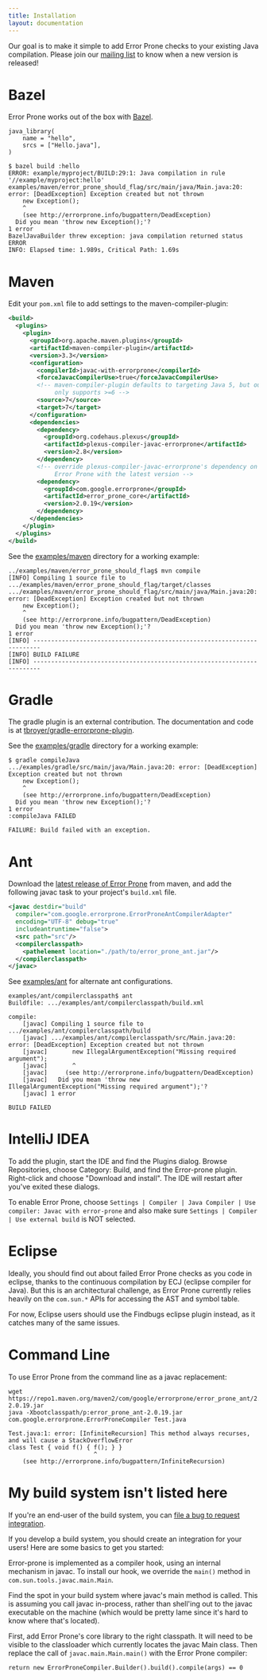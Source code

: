 ```yaml
---
title: Installation
layout: documentation
---
```


Our goal is to make it simple to add Error Prone checks to your existing Java
compilation. Please join our [mailing
list](http://groups.google.com/group/error-prone-announce) to know when a new
version is released!

# Bazel

Error Prone works out of the box with [Bazel](http://bazel.io).

```
java_library(
    name = "hello",
    srcs = ["Hello.java"],
)
```

```
$ bazel build :hello
ERROR: example/myproject/BUILD:29:1: Java compilation in rule '//example/myproject:hello'
examples/maven/error_prone_should_flag/src/main/java/Main.java:20: error: [DeadException] Exception created but not thrown
    new Exception();
    ^
    (see http://errorprone.info/bugpattern/DeadException)
  Did you mean 'throw new Exception();'?
1 error
BazelJavaBuilder threw exception: java compilation returned status ERROR
INFO: Elapsed time: 1.989s, Critical Path: 1.69s
```

# Maven

Edit your `pom.xml` file to add settings to the maven-compiler-plugin:

```xml
<build>
  <plugins>
    <plugin>
      <groupId>org.apache.maven.plugins</groupId>
      <artifactId>maven-compiler-plugin</artifactId>
      <version>3.3</version>
      <configuration>
        <compilerId>javac-with-errorprone</compilerId>
        <forceJavacCompilerUse>true</forceJavacCompilerUse>
        <!-- maven-compiler-plugin defaults to targeting Java 5, but our javac
             only supports >=6 -->
        <source>7</source>
        <target>7</target>
      </configuration>
      <dependencies>
        <dependency>
          <groupId>org.codehaus.plexus</groupId>
          <artifactId>plexus-compiler-javac-errorprone</artifactId>
          <version>2.8</version>
        </dependency>
        <!-- override plexus-compiler-javac-errorprone's dependency on
             Error Prone with the latest version -->
        <dependency>
          <groupId>com.google.errorprone</groupId>
          <artifactId>error_prone_core</artifactId>
          <version>2.0.19</version>
        </dependency>
      </dependencies>
    </plugin>
  </plugins>
</build>
```

See the
[examples/maven](https://github.com/google/error-prone/tree/master/examples/maven)
directory for a working example:

```
../examples/maven/error_prone_should_flag$ mvn compile
[INFO] Compiling 1 source file to .../examples/maven/error_prone_should_flag/target/classes
.../examples/maven/error_prone_should_flag/src/main/java/Main.java:20: error: [DeadException] Exception created but not thrown
    new Exception();
    ^
    (see http://errorprone.info/bugpattern/DeadException)
  Did you mean 'throw new Exception();'?
1 error
[INFO] ------------------------------------------------------------------------
[INFO] BUILD FAILURE
[INFO] ------------------------------------------------------------------------
```

# Gradle
The gradle plugin is an external contribution. The documentation and code is at
[tbroyer/gradle-errorprone-plugin](https://github.com/tbroyer/gradle-errorprone-plugin).

See the
[examples/gradle](https://github.com/google/error-prone/tree/master/examples/gradle)
directory for a working example:

```
$ gradle compileJava
.../examples/gradle/src/main/java/Main.java:20: error: [DeadException] Exception created but not thrown
    new Exception();
    ^
    (see http://errorprone.info/bugpattern/DeadException)
  Did you mean 'throw new Exception();'?
1 error
:compileJava FAILED

FAILURE: Build failed with an exception.
```

# Ant

Download the [latest release of Error Prone](https://repo1.maven.org/maven2/com/google/errorprone/error_prone_ant)
from maven, and add the following javac task to your project's `build.xml` file.

```xml
<javac destdir="build"
  compiler="com.google.errorprone.ErrorProneAntCompilerAdapter"
  encoding="UTF-8" debug="true"
  includeantruntime="false">
  <src path="src"/>
  <compilerclasspath>
    <pathelement location="./path/to/error_prone_ant.jar"/>
  </compilerclasspath>
</javac>
```

See [examples/ant](https://github.com/google/error-prone/tree/master/examples/ant) for alternate ant configurations.

```
examples/ant/compilerclasspath$ ant
Buildfile: .../examples/ant/compilerclasspath/build.xml

compile:
    [javac] Compiling 1 source file to .../examples/ant/compilerclasspath/build
    [javac] .../examples/ant/compilerclasspath/src/Main.java:20: error: [DeadException] Exception created but not thrown
    [javac]       new IllegalArgumentException("Missing required argument");
    [javac]       ^
    [javac]     (see http://errorprone.info/bugpattern/DeadException)
    [javac]   Did you mean 'throw new IllegalArgumentException("Missing required argument");'?
    [javac] 1 error

BUILD FAILED
```

# IntelliJ IDEA

To add the plugin, start the IDE and find the Plugins dialog. Browse Repositories, choose Category: Build, and find the Error-prone plugin. Right-click and choose "Download and install". The IDE will restart after you've exited these dialogs.

To enable Error Prone, choose `Settings | Compiler | Java Compiler | Use compiler: Javac with error-prone` and also make sure `Settings | Compiler | Use external build` is NOT selected.

# Eclipse

Ideally, you should find out about failed Error Prone checks as you code in eclipse, thanks to the continuous compilation by ECJ (eclipse compiler for Java). But this is an architectural challenge, as Error Prone currently relies heavily on the `com.sun.*` APIs for accessing the AST and symbol table.

For now, Eclipse users should use the Findbugs eclipse plugin instead, as it catches many of the same issues.

# Command Line

To use Error Prone from the command line as a javac replacement:

```
wget https://repo1.maven.org/maven2/com/google/errorprone/error_prone_ant/2.0.19/error_prone_ant-2.0.19.jar
java -Xbootclasspath/p:error_prone_ant-2.0.19.jar com.google.errorprone.ErrorProneCompiler Test.java
```

```
Test.java:1: error: [InfiniteRecursion] This method always recurses, and will cause a StackOverflowError
class Test { void f() { f(); } }
                        ^
    (see http://errorprone.info/bugpattern/InfiniteRecursion)
```


# My build system isn't listed here

If you're an end-user of the build system, you can [file a bug to request integration](https://github.com/google/error-prone/issues).

If you develop a build system, you should create an integration for your users! Here are some basics to get you started:

Error-prone is implemented as a compiler hook, using an internal mechanism in javac. To install our hook, we override the `main()` method in `com.sun.tools.javac.main.Main`.

Find the spot in your build system where javac's main method is called. This is assuming you call javac in-process, rather than shell'ing out to the javac executable on the machine (which would be pretty lame since it's hard to know where that's located). 

First, add Error Prone's core library to the right classpath. It will need to be visible to the classloader which currently locates the javac Main class. Then replace the call of `javac.main.Main.main()` with the Error Prone compiler:

`return new ErrorProneCompiler.Builder().build().compile(args) == 0`
